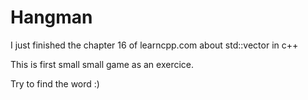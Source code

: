 # Hangman

I just finished the chapter 16 of learncpp.com about std::vector in c++

This is first small small game as an exercice.

Try to find the word :)

